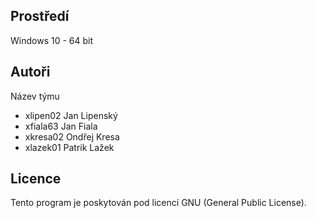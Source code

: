 Prostředí
---------

Windows 10 - 64 bit

Autoři
------

Název týmu
- xlipen02 Jan Lipenský
- xfiala63 Jan Fiala
- xkresa02 Ondřej Kresa 
- xlazek01 Patrik Lažek

Licence
-------

Tento program je poskytován pod licencí GNU (General Public License).
